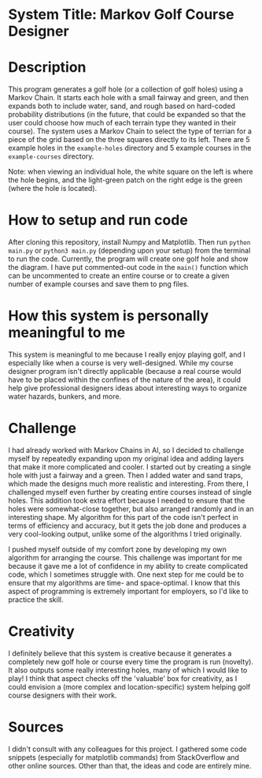# System Title: Markov Golf Course Designer

# Description
This program generates a golf hole (or a collection of golf holes) using a Markov Chain. It 
starts each hole with a small fairway and green, and then expands both to include water, sand, and rough
based on hard-coded probability distributions (in the future, that could be expanded so that the user 
could choose how much of each terrain type they wanted in their course). The system uses a Markov Chain
to select the type of terrian for a piece of the grid based on the three squares directly to
its left. There are 5 example holes in the `example-holes` directory and 5 example courses in the
`example-courses` directory.

Note: when viewing an individual hole, the white square on the left is where the hole begins, and
the light-green patch on the right edge is the green (where the hole is located).

# How to setup and run code
After cloning this repository, install Numpy and Matplotlib. Then run `python main.py` or `python3 main.py` 
(depending upon your setup) from the terminal to run the code.
Currently, the program will create one golf hole and show the diagram. I have put 
commented-out code in the `main()` function which can be uncommented to create an 
entire course or to create a given number of example courses and save them to png files. 

# How this system is personally meaningful to me
This system is meaningful to me because I really enjoy playing golf, and I especially like
when a course is very well-designed. While my course designer program isn't directly applicable
(because a real course would have to be placed within the confines of the nature of the area), 
it could help give professional designers ideas about interesting ways to organize water hazards,
bunkers, and more.

# Challenge
I had already worked with Markov Chains in AI, so I decided to challenge myself by repeatedly 
expanding upon my original idea and adding layers that make it 
more complicated and cooler. I started out by creating a single hole with just a fairway and a green.
Then I added water and sand traps, which made the designs much more realistic and interesting.
From there, I challenged myself even further by creating entire courses instead of single 
holes. This addition took extra effort because I needed to ensure that the holes were 
somewhat-close together, but also arranged randomly and in an interesting shape. My algorithm 
for this part of the code isn't perfect in terms of efficiency and accuracy, but it gets the 
job done and produces a very cool-looking output, unlike some of the algorithms I tried originally.

I pushed myself outside of my comfort zone by developing my own algorithm for arranging the 
course. This challenge was important for me because it gave me a lot of confidence in my 
ability to create complicated code, which I sometimes struggle with. One next step for me could 
be to ensure that my algorithms are time- and space-optimal. I know that this aspect of programming 
is extremely important for employers, so I'd like to practice the skill.

# Creativity
I definitely believe that this system is creative because it generates a completely new golf hole or 
course every time the program is run (novelty). It also outputs some really interesting holes, many 
of which I would like to play! I think that aspect checks off the 'valuable' box for creativity, 
as I could envision a (more complex and location-specific) system helping golf course designers 
with their work.

# Sources
I didn't consult with any colleagues for this project. I gathered some code snippets (especially for 
matplotlib commands) from StackOverflow and other online sources. Other than that, the ideas and 
code are entirely mine.